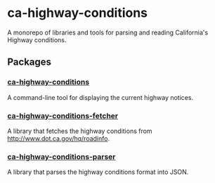 # ca-highway-conditions

A monorepo of libraries and tools for parsing and reading California's Highway
conditions.

## Packages

### [ca-highway-conditions](https://github.com/cameronhunter/ca-highway-conditions/tree/master/packages/ca-highway-conditions)
A command-line tool for displaying the current highway notices.

### [ca-highway-conditions-fetcher](https://github.com/cameronhunter/ca-highway-conditions/tree/master/packages/ca-highway-conditions-fetcher)
A library that fetches the highway conditions from http://www.dot.ca.gov/hq/roadinfo.

### [ca-highway-conditions-parser](https://github.com/cameronhunter/ca-highway-conditions/tree/master/packages/ca-highway-conditions-parser)
A library that parses the highway conditions format into JSON.
